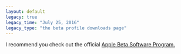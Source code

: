 ```yaml
---
layout: default
legacy: true
legacy_time: "July 25, 2016"
legacy_type: "the beta profile downloads page"
---
```


I recommend you check out the official [Apple Beta Software Program.](https://beta.apple.com/sp/betaprogram/)
